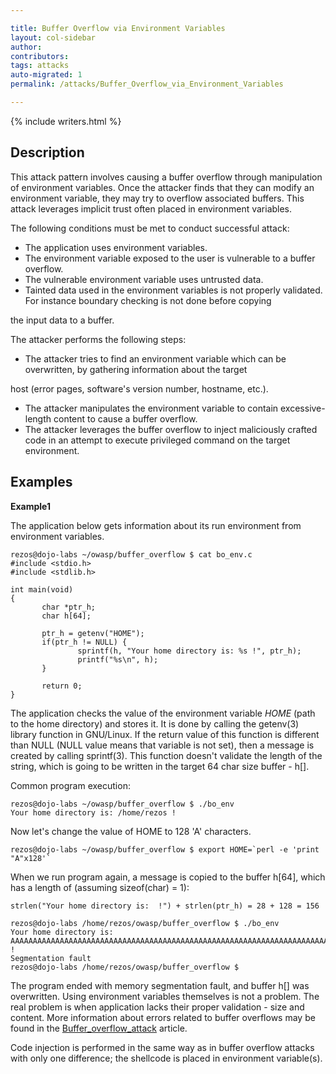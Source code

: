 ```yaml
---

title: Buffer Overflow via Environment Variables
layout: col-sidebar
author:
contributors:
tags: attacks
auto-migrated: 1
permalink: /attacks/Buffer_Overflow_via_Environment_Variables

---
```


{% include writers.html %}

## Description

This attack pattern involves causing a buffer overflow through
manipulation of environment variables. Once the attacker finds that they
can modify an environment variable, they may try to overflow associated
buffers. This attack leverages implicit trust often placed in
environment variables.

The following conditions must be met to conduct successful attack:

  - The application uses environment variables.
  - The environment variable exposed to the user is vulnerable to a
    buffer overflow.
  - The vulnerable environment variable uses untrusted data.
  - Tainted data used in the environment variables is not properly
    validated. For instance boundary checking is not done before copying

the input data to a buffer.

The attacker performs the following steps:

  - The attacker tries to find an environment variable which can be
    overwritten, by gathering information about the target

host (error pages, software's version number, hostname, etc.).

  - The attacker manipulates the environment variable to contain
    excessive-length content to cause a buffer overflow.
  - The attacker leverages the buffer overflow to inject maliciously
    crafted code in an attempt to execute privileged command on the
    target environment.

## Examples

**Example1**

The application below gets information about its run environment from
environment variables.

    rezos@dojo-labs ~/owasp/buffer_overflow $ cat bo_env.c
    #include <stdio.h>
    #include <stdlib.h>

    int main(void)
    {
           char *ptr_h;
           char h[64];

           ptr_h = getenv("HOME");
           if(ptr_h != NULL) {
                   sprintf(h, "Your home directory is: %s !", ptr_h);
                   printf("%s\n", h);
           }

           return 0;
    }

The application checks the value of the environment variable *HOME*
(path to the home directory) and stores it. It is done by calling the
getenv(3) library function in GNU/Linux. If the return value of this
function is different than NULL (NULL value means that variable is not
set), then a message is created by calling sprintf(3). This function
doesn't validate the length of the string, which is going to be written
in the target 64 char size buffer - h\[\].

Common program execution:

    rezos@dojo-labs ~/owasp/buffer_overflow $ ./bo_env
    Your home directory is: /home/rezos !

Now let's change the value of HOME to 128 'A' characters.

    rezos@dojo-labs ~/owasp/buffer_overflow $ export HOME=`perl -e 'print "A"x128'`

When we run program again, a message is copied to the buffer h\[64\],
which has a length of (assuming sizeof(char) = 1):

    strlen("Your home directory is:  !") + strlen(ptr_h) = 28 + 128 = 156

    rezos@dojo-labs /home/rezos/owasp/buffer_overflow $ ./bo_env
    Your home directory is:
    AAAAAAAAAAAAAAAAAAAAAAAAAAAAAAAAAAAAAAAAAAAAAAAAAAAAAAAAAAAAAAAAAAAAAAAAAAAAAAAAAAAAAAAAAAAAAAAAAAAAAAAAAAAAAAAAAAAAAAAAAAAAAAAA
    !
    Segmentation fault
    rezos@dojo-labs /home/rezos/owasp/buffer_overflow $

The program ended with memory segmentation fault, and buffer h\[\] was
overwritten. Using environment variables themselves is not a problem.
The real problem is when application lacks their proper validation -
size and content. More information about errors related to buffer
overflows may be found in the
[Buffer_overflow_attack](/attacks/Buffer_overflow_attack) article.

Code injection is performed in the same way as in buffer overflow
attacks with only one difference; the shellcode is placed in environment
variable(s).
